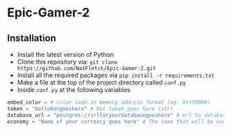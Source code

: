 # Epic-Gamer-2

## Installation
- Install the latest version of Python
- Clone this repository via:
```git clone https://github.com/NatFletch/Epic-Gamer-2.git```
- Install all the required packages via
```pip install -r requirements.txt```
- Make a file at the top of the project directory called `conf.py`
- Inside `conf.py` at the following variables
```py
embed_color = # color code in memory address format (eg: 0xff0000)
token = "bottokengoeshere" # bot token goes here (str)
database_url = "postgres://urlforyourdatabasegoeshere" # url to database goes here (str)
economy = "Name of your currency goes here" # The name that will be used for currency. eg "coins" will make the the unit for the economy currency coins (str)
```
